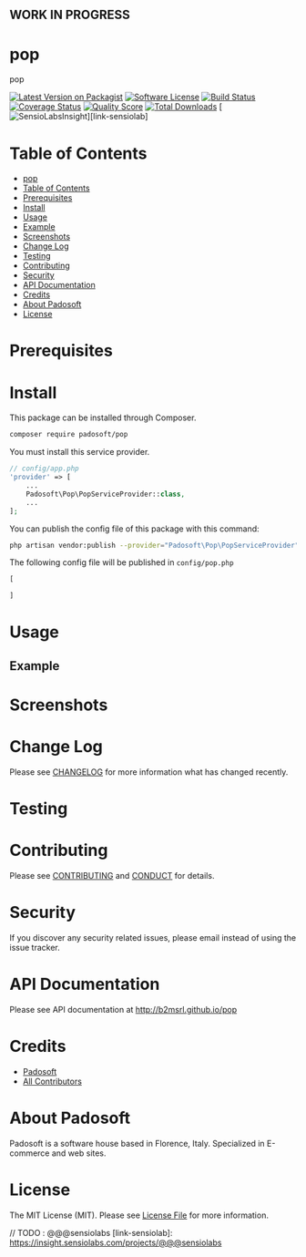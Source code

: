 ## WORK IN PROGRESS
# pop
pop

[![Latest Version on Packagist][ico-version]][link-packagist]
[![Software License][ico-license]](LICENSE.md)
[![Build Status][ico-travis]][link-travis]
[![Coverage Status][ico-scrutinizer]][link-scrutinizer]
[![Quality Score][ico-code-quality]][link-code-quality]
[![Total Downloads][ico-downloads]][link-downloads]
[![SensioLabsInsight][ico-sensiolab]][link-sensiolab]

Table of Contents
=================

  * [pop](#pop)
  * [Table of Contents](#table-of-contents)
  * [Prerequisites](#prerequisites)
  * [Install](#install)
  * [Usage](#usage)
  * [Example](#example)
  * [Screenshots](#screenshots)
  * [Change Log](#change-log)
  * [Testing](#testing)
  * [Contributing](#contributing)
  * [Security](#security)
  * [API Documentation](#api-documentation)
  * [Credits](#credits)
  * [About Padosoft](#about-padosoft)
  * [License](#license)

# Prerequisites

# Install

This package can be installed through Composer.

``` bash
composer require padosoft/pop
```
You must install this service provider.

``` php
// config/app.php
'provider' => [
    ...
    Padosoft\Pop\PopServiceProvider::class,
    ...
];
```

You can publish the config file of this package with this command:
``` bash
php artisan vendor:publish --provider="Padosoft\Pop\PopServiceProvider"
```
The following config file will be published in `config/pop.php`
``` php
[

]
```

# Usage

## Example

# Screenshots

# Change Log
Please see [CHANGELOG](CHANGELOG.md) for more information what has changed recently.

# Testing

# Contributing

Please see [CONTRIBUTING](CONTRIBUTING.md) and [CONDUCT](CONDUCT.md) for details.

# Security

If you discover any security related issues, please email  instead of using the issue tracker.

# API Documentation

Please see API documentation at http://b2msrl.github.io/pop

# Credits

- [Padosoft](https://github.com/padosoft)
- [All Contributors](../../contributors)

# About Padosoft
Padosoft is a software house based in Florence, Italy. Specialized in E-commerce and web sites.

# License

The MIT License (MIT). Please see [License File](LICENSE.md) for more information.


[ico-version]: https://img.shields.io/packagist/v/padosoft/pop.svg?style=flat-square
[ico-license]: https://img.shields.io/badge/license-MIT-brightgreen.svg?style=flat-square
[ico-travis]: https://img.shields.io/travis/padosoft/pop/master.svg?style=flat-square
[ico-scrutinizer]: https://img.shields.io/scrutinizer/coverage/g/padosoft/pop.svg?style=flat-square
[ico-code-quality]: https://img.shields.io/scrutinizer/g/padosoft/pop.svg?style=flat-square
[ico-downloads]: https://img.shields.io/packagist/dt/padosoft/pop.svg?style=flat-square
[ico-sensiolab]: https://insight.sensiolabs.com/projects/@@@sensiolab/small.png

[link-packagist]: https://packagist.org/packages/padosoft/pop
[link-travis]: https://travis-ci.org/padosoft/pop
[link-scrutinizer]: https://scrutinizer-ci.com/g/padosoft/pop/code-structure
[link-code-quality]: https://scrutinizer-ci.com/g/padosoft/pop
[link-downloads]: https://packagist.org/packages/padosoft/pop
// TODO : @@@sensiolabs
[link-sensiolab]: https://insight.sensiolabs.com/projects/@@@sensiolabs
